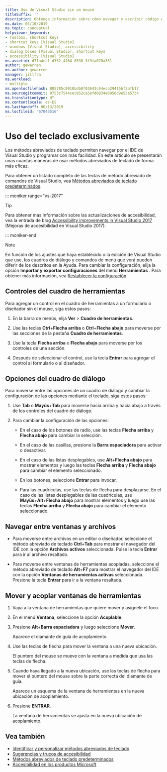 ```yaml
---
title: Uso de Visual Studio sin un mouse
titleSuffix: ''
description: Obtenga información sobre cómo navegar y escribir código en el entorno de desarrollo integrado (IDE) de Visual Studio usando únicamente el teclado.
ms.date: 05/10/2019
ms.topic: conceptual
helpviewer_keywords:
- Toolbox, shortcut keys
- shortcut keys [Visual Studio]
- windows [Visual Studio], accessibility
- dialog boxes [Visual Studio], shortcut keys
- accessibility [Visual Studio]
ms.assetid: d71a4cc1-d352-4164-8538-3f9fa070a331
author: gewarren
ms.author: gewarren
manager: jillfra
ms.workload:
- multiple
ms.openlocfilehash: 885785c8910bdb0f03643c64eca29415bf2afb17
ms.sourcegitcommit: 9753c7544cec852ca5efd0834e0956d9e53a5734
ms.translationtype: HT
ms.contentlocale: es-ES
ms.lasthandoff: 06/13/2019
ms.locfileid: "67043516"
---
```

# <a name="how-to-use-the-keyboard-exclusively"></a>Uso del teclado exclusivamente

Los métodos abreviados de teclado permiten navegar por el IDE de Visual Studio y programar con más facilidad. En este artículo se presentarán unas cuantas maneras de usar métodos abreviados de teclado de forma más eficaz.

Para obtener un listado completo de las teclas de método abreviado de comandos de Visual Studio, vea [Métodos abreviados de teclado predeterminados](../../ide/default-keyboard-shortcuts-in-visual-studio.md).

::: moniker range="vs-2017"

> [!TIP]
> Para obtener más información sobre las actualizaciones de accesibilidad, vea la entrada de blog [Accessibility improvements in Visual Studio 2017](https://devblogs.microsoft.com/visualstudio/accessibility-improvements-in-visual-studio-2017-version-15-3/) (Mejoras de accesibilidad en Visual Studio 2017).

::: moniker-end

> [!NOTE]
> En función de los ajustes que haya establecido o la edición de Visual Studio que use, los cuadros de diálogo y comandos de menú que verá pueden diferir de los descritos en la Ayuda. Para cambiar la configuración, elija la opción **Importar y exportar configuraciones** del menú **Herramientas** . Para obtener más información, vea [Restablecer la configuración](../environment-settings.md#reset-settings).

## <a name="toolbox-controls"></a>Controles del cuadro de herramientas

Para agregar un control en el cuadro de herramientas a un formulario o diseñador sin el mouse, siga estos pasos:

1. En la barra de menús, elija **Ver** > **Cuadro de herramientas**.

2. Use las teclas **Ctrl**+**Flecha arriba** o **Ctrl**+**Flecha abajo** para moverse por las secciones de la pestaña **Cuadro de herramientas**.

3. Use la tecla **Flecha arriba** o **Flecha abajo** para moverse por los controles de una sección.

4. Después de seleccionar el control, use la tecla **Entrar** para agregar el control al formulario o al diseñador.

## <a name="dialog-box-options"></a>Opciones del cuadro de diálogo

Para moverse entre las opciones de un cuadro de diálogo y cambiar la configuración de las opciones mediante el teclado, siga estos pasos:

1. Use **Tab** o **Mayús**+**Tab** para moverse hacia arriba y hacia abajo a través de los controles del cuadro de diálogo.

2. Para cambiar la configuración de las opciones:

   - En el caso de los botones de radio, use las teclas **Flecha arriba** y **Flecha abajo** para cambiar la selección.

   - En el caso de las casillas, presione la **Barra espaciadora** para activar o desactivar.

   - En el caso de las listas desplegables, use **Alt**+**Flecha abajo** para mostrar elementos y luego las teclas **Flecha arriba** y **Flecha abajo** para cambiar el elemento seleccionado.

   - En los botones, seleccione **Entrar** para invocar.

   - Para las cuadrículas, use las teclas de flecha para desplazarse. En el caso de las listas desplegables de las cuadrículas, use **Mayús**+**Alt**+**Flecha abajo** para mostrar elementos y luego use las teclas **Flecha arriba** y **Flecha abajo** para cambiar el elemento seleccionado.

## <a name="navigate-between-windows-and-files"></a>Navegar entre ventanas y archivos

- Para moverse entre archivos en un editor o diseñador, seleccione el método abreviado de teclado **Ctrl**+**Tab** para mostrar el navegador del IDE con la opción **Archivos activos** seleccionada. Pulse la tecla **Entrar** para ir al archivo resaltado.

- Para moverse entre ventanas de herramientas acopladas, seleccione el método abreviado de teclado **Alt**+**F7** para mostrar el navegador del IDE con la opción **Ventanas de herramientas activas** seleccionada. Presione la tecla **Entrar** para ir a la ventana resaltada.

## <a name="move-and-dock-tool-windows"></a>Mover y acoplar ventanas de herramientas

1. Vaya a la ventana de herramientas que quiere mover y asígnele el foco.

2. En el menú **Ventana**, seleccione la opción **Acoplable**.

3. Presione **Alt**+**Barra espaciadora** y luego seleccione **Mover**.

   Aparece el diamante de guía de acoplamiento.

4. Use las teclas de flecha para mover la ventana a una nueva ubicación.

   El puntero del mouse se mueve con la ventana a medida que usa las teclas de flecha.

5. Cuando haya llegado a la nueva ubicación, use las teclas de flecha para mover el puntero del mouse sobre la parte correcta del diamante de guía.

   Aparece un esquema de la ventana de herramientas en la nueva ubicación de acoplamiento.

6. Presione **ENTRAR**.

   La ventana de herramientas se ajusta en la nueva ubicación de acoplamiento.

## <a name="see-also"></a>Vea también

* [Identificar y personalizar métodos abreviados de teclado](../../ide/identifying-and-customizing-keyboard-shortcuts-in-visual-studio.md)
* [Sugerencias y trucos de accesibilidad](../../ide/reference/accessibility-tips-and-tricks.md)
* [Métodos abreviados de teclado predeterminados](../../ide/default-keyboard-shortcuts-in-visual-studio.md)
* [Accesibilidad en los productos Microsoft](https://www.microsoft.com/accessibility/)
